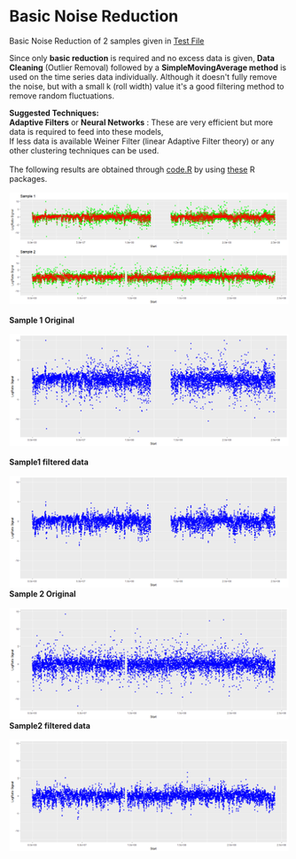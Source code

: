 # Basic Noise Reduction
Basic Noise Reduction of 2 samples given in [Test File](https://github.com/AkhilChilakala/Basic-Noise-Reduction/blob/master/SCONES_test.tsv)

Since only **basic reduction** is required and no excess data is given, **Data Cleaning** (Outlier Removal) followed by a **SimpleMovingAverage method** is used on the time series data individually. Although it doesn't fully remove the noise, but with a small k (roll width) value it's a good filtering method to remove random fluctuations.<br>

**Suggested Techniques:**<br>
**Adaptive Filters** or **Neural Networks** : These are very efficient but more data is required to feed into these models,<br>
If less data is available Weiner Filter (linear Adaptive Filter theory) or any other clustering techniques can be used.<br><br>
The following results are obtained through [code.R](https://github.com/AkhilChilakala/Basic-Noise-Reduction/blob/master/code.R) by using [these](https://github.com/AkhilChilakala/Basic-Noise-Reduction/blob/master/Libraries%20Used) R packages.<br><br>
![Final](/Plots/Final.png)
<br><br>
**Sample 1 Original**  <br>                       
![Sample1original](/Plots/Sample1.png) <br><br>
**Sample1 filtered data** <br><br>
![Sample1filtered](/Plots/Sample1Filtered.png) <br>
**Sample 2 Original** <br>                       
![Sample2original](/Plots/Sample2.png) <br>
**Sample2 filtered data** <br><br>
![Sample2filtered](/Plots/Sample2Filtered.png) 
